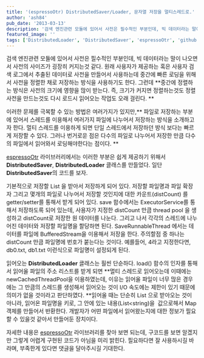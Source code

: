 ```yaml
---
title: '(espressoOtr) DistributedSaver/Loader, 문자열 저장을 멀티스레드로.'
author: 'ash84'
pub_date: '2013-03-13'
description: '검색 엔진관련 모듈에 있어서 사전은 필수적인 부분인데, 빅 데이터라는 말이 나오면서 사전의 사이즈가 굉장히 커지는것 같다. 원래 사용자가 제공하는 혹은 사용자 검색 로그에서 추출된 데이터로 사전을 만들어서 사용하는데 중간에 빠른 로딩을 위해서 사전을 정렬한 채로 저장하는 방식을 사용하기도 한다. 그런데 **중간에 정렬하는 방식은 사전의 크기에 영향을 많이 받는다. 즉, 크기가 커지면 정렬하는것도 정렬 사전을 만드는것도 다시 로드시 읽어오는 작업도 오래 걸린다. **'
featured_image: ''
tags: ['DistributedLoader', 'DistributedSaver', 'espressoOtr', 'github', 'https://github.com/AhnSeongHyun/espressoOtr', '검색엔진', '문자열 저장', '사전 만들기']
---
```



<span style="font-size: 11pt;">검색 엔진관련 모듈에 있어서 사전은 필수적인 부분인데, 빅 데이터라는 말이 나오면서 사전의 사이즈가 굉장히 커지는것 같다. 원래 사용자가 제공하는 혹은 사용자 검색 로그에서 추출된 데이터로 사전을 만들어서 사용하는데 중간에 빠른 로딩을 위해서 사전을 정렬한 채로 저장하는 방식을 사용하기도 한다. 그런데 **중간에 정렬하는 방식은 사전의 크기에 영향을 많이 받는다. 즉, 크기가 커지면 정렬하는것도 정렬 사전을 만드는것도 다시 로드시 읽어오는 작업도 오래 걸린다. **</span>

<span style="font-size: 11pt;">이러한 문제를 극복할 수 있는 방법은 여러가지가 있지만,** 파일로 저장하는 부분에 있어서 스레드를 이용해서 여러가지 파일에 나누어서 저장하는 방식을 소개하고자 한다. 멀티 스레드를 이용하게 되면 단일 스레드에서 저장하던 방식 보다는 빠르게 저장할 수 있다. 그러나 번거로운 점은 다수의 파일로 나누어서 저장한 만큼 다수의 파일에서 읽어와서 로딩해야한다는 점이다. **</span>

<span style="font-size: 11pt;">[espressoOtr](https://github.com/AhnSeongHyun/espressoOtr) 라이브러리에서는 이러한 부분은 쉽게 제공하기 위해서 **DistributedSaver**, **DistributedLoader** 클래스를 만들었다. 일단 **DistributedSaver**의 코드를 보자. </span>

<script src="https://gist.github.com/AhnSeongHyun/5157516.js"></script>

<span style="font-size: 11pt;">기본적으로 저장할 List<String> 을 받아서 저장하게 되어 있다. 저장할 파일명과 파일 확장자 그리고 몇개의 파일로 나누어서 저장할 것인지에 대한 카운트(distCount) 를 getter/setter를 통해서 받게 되어 있다. save 함수에서는 ExecutorService를 통해서 저장하도록 되어 있는데, 사용자가 지정한 distCount 만큼</span><span style="font-size: 11pt;"> thread pool 을 생성하고 distCount로 저장한 원 데이터를 나눈다. 그리고 나서 각각의 스레드에 나누어진 데이터와 저장할 파일명을 할당하면 된다. SaveRunnableThread 에서는 데이터를 파일에 BufferedStream을 이용해서 저장을 한다. 주의할점 중 하나는 distCount 만큼 파일명에 번호가 붙는다는 것이다. 예를들어, 4라고 지정한다면, db0.txt, db1.txt 이런식으로 파일명이 설정되게 된다. </span>

<script src="https://gist.github.com/AhnSeongHyun/5157522.js"></script>

<span style="font-size: 11pt;">읽어오는 **DistributedLoader** 클래스는 훨씬 단순하다. load() 함수의 인자를 통해서 읽어올 파일의 주소 리스트를 받게 되면 **멀티 스레드로 읽어오는데 이때에는 newCachedThreadPool을 이용하였는데, 이유는 읽어올 파일이 너무 많은 경우에는 그 만큼의 스레드를 생성해서 읽어오는 것이 I/O 속도에는 제한이 있기 때문에 의미가 없을 것이라고 판단하였다. **읽어올 때는 단순히 List<String> 으로 받아오는 것이 아니라, 읽어온 파일명을 키</span><span style="font-size: 11pt;">로, 그 안에 있는 내용(List<string)을  값으로해서 Map 객체를 만들어서 반환한다. 개발자가 어떤 파일에서 읽어왔는지에 대한 정보가 필요 할 수 있을것 같아서 만들어둔 장치이다. </span>

<span style="font-size: 11pt;">자세한 내용은 [espressoOtr](https://github.com/AhnSeongHyun/espressoOtr) 라이브러리를 찾아 보면 되는데, 구코드를 보면 알겠지만 그렇게 어렵게 구현된 코드가 아님을 미리 밝힌다. 필요하다면 잘 사용하시길 바라며, 부족한게 있다면 댓글을 달아주시길 기대한다. </span>

<span style="font-size: 11pt;">  
</span><span style="font-size: 11pt;">  
</span><span style="font-size: 11pt;">  
</span><span style="font-size: 11pt;">  
</span><span style="font-size: 11pt;">  
</span><span style="font-size: 11pt;"></span>



